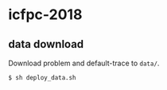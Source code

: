 # icfpc-2018

## data download
Download problem and default-trace to `data/`.
```sh
$ sh deploy_data.sh
```

 